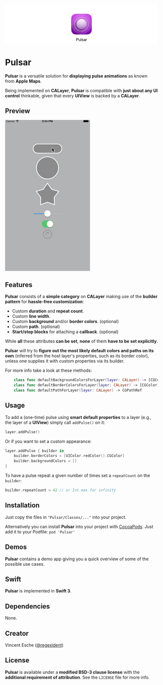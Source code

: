 ![jumbotron](jumbotron.png)
# Pulsar

**Pulsar** is a versatile solution for **displaying pulse animations** as known from **Apple Maps**.

Being implemented on **CALayer**, **Pulsar** is compatible with **just about any UI control** thinkable, given that every **UIView** is backed by a **CALayer**.

## Preview
![screencast](screencast.gif)

## Features

**Pulsar** consists of a **simple category** on **CALayer** making use of the **builder pattern** for **hassle-free customization**:

- Custom **duration** and **repeat count**.
- Custom **line width**.
- Custom **background** and/or **border colors**. (optional)
- Custom **path**. (optional)
- **Start/stop blocks** for attaching a **callback**. (optional)

While **all** these attributes **can be set**, **none** of them **have to be set explicitly**.

**Pulsar** will try to **figure out the most likely default colors and paths on its own** (inferred from the host layer's properties, such as its border color), unless one supplies it with custom properties via its builder.

For more info take a look at these methods:

```swift
    class func defaultBackgroundColorsForLayer(layer: CALayer) -> [CGColor]
    class func defaultBorderColorsForLayer(layer: CALayer) -> [CGColor]
    class func defaultPathForLayer(layer: CALayer) -> CGPathRef
```

## Usage

To add a (one-time) pulse using **smart default properties** to a layer (e.g., the layer of a **UIView**) simply call `addPulse()` on it:

```swift
layer.addPulse()
```

Or if you want to set a custom appearance:

```swift
layer.addPulse { builder in
	builder.borderColors = [UIColor.redColor().CGColor]
	builder.backgroundColors = []
}
```

To have a pulse repeat a given number of times set a `repeatCount` on the `builder`:

```swift
builder.repeatCount = 42 // or Int.max for infinity
```

## Installation

Just copy the files in `"Pulsar/Classes/..."` into your project.

Alternatively you can install **Pulsar** into your project with [CocoaPods](http://cocoapods.org/).
Just add it to your Podfile: `pod 'Pulsar'`

## Demos

**Pulsar** contains a demo app giving you a quick overview of some of the possible use cases.

## Swift

**Pulsar** is implemented in **Swift 3**.

## Dependencies

None.

## Creator

Vincent Esche ([@regexident](http://twitter.com/regexident))

## License

**Pulsar** is available under a **modified BSD-3 clause license** with the **additional requirement of attribution**. See the `LICENSE` file for more info.
